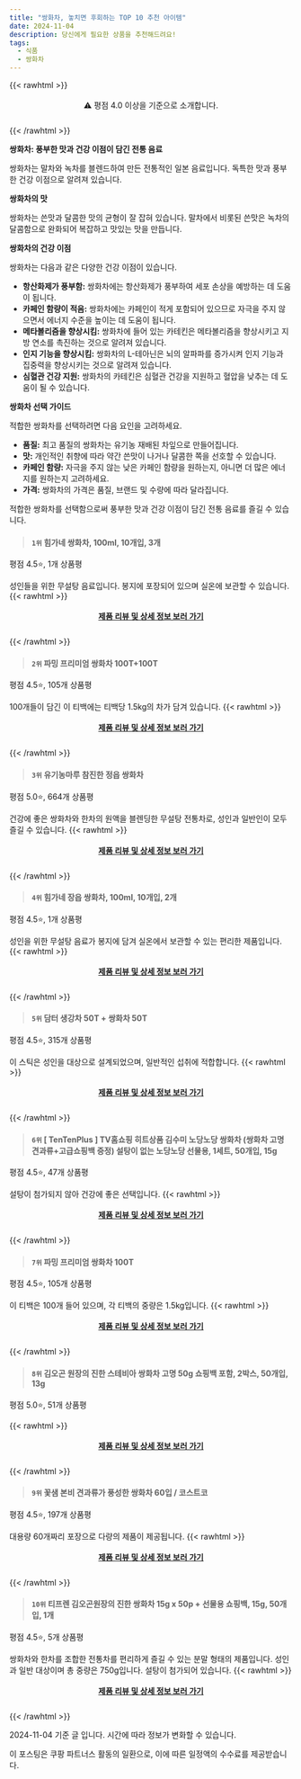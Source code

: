 ```yaml
---
title: "쌍화차, 놓치면 후회하는 TOP 10 추천 아이템"
date: 2024-11-04
description: 당신에게 필요한 상품을 추천해드려요!
tags:
  - 식품
  - 쌍화차
---
```

{{< rawhtml >}}<div class="toc" style="text-align: center; height: 50px; line-height: 2;">  <p>⚠️ 평점 4.0 이상을 기준으로 소개합니다.<br></p></div> {{< /rawhtml >}}

**쌍화차: 풍부한 맛과 건강 이점이 담긴 전통 음료**

쌍화차는 말차와 녹차를 블렌드하여 만든 전통적인 일본 음료입니다. 독특한 맛과 풍부한 건강 이점으로 알려져 있습니다.

**쌍화차의 맛**

쌍화차는 쓴맛과 달콤한 맛의 균형이 잘 잡혀 있습니다. 말차에서 비롯된 쓴맛은 녹차의 달콤함으로 완화되어 복잡하고 맛있는 맛을 만듭니다.

**쌍화차의 건강 이점**

쌍화차는 다음과 같은 다양한 건강 이점이 있습니다.

* **항산화제가 풍부함:** 쌍화차에는 항산화제가 풍부하여 세포 손상을 예방하는 데 도움이 됩니다.
* **카페인 함량이 적음:** 쌍화차에는 카페인이 적게 포함되어 있으므로 자극을 주지 않으면서 에너지 수준을 높이는 데 도움이 됩니다.
* **메타볼리즘을 향상시킴:** 쌍화차에 들어 있는 카테킨은 메타볼리즘을 향상시키고 지방 연소를 촉진하는 것으로 알려져 있습니다.
* **인지 기능을 향상시킴:** 쌍화차의 L-테아닌은 뇌의 알파파를 증가시켜 인지 기능과 집중력을 향상시키는 것으로 알려져 있습니다.
* **심혈관 건강 지원:** 쌍화차의 카테킨은 심혈관 건강을 지원하고 혈압을 낮추는 데 도움이 될 수 있습니다.

**쌍화차 선택 가이드**

적합한 쌍화차를 선택하려면 다음 요인을 고려하세요.

* **품질:** 최고 품질의 쌍화차는 유기농 재배된 차잎으로 만들어집니다.
* **맛:** 개인적인 취향에 따라 약간 쓴맛이 나거나 달콤한 쪽을 선호할 수 있습니다.
* **카페인 함량:** 자극을 주지 않는 낮은 카페인 함량을 원하는지, 아니면 더 많은 에너지를 원하는지 고려하세요.
* **가격:** 쌍화차의 가격은 품질, 브랜드 및 수량에 따라 달라집니다.

적합한 쌍화차를 선택함으로써 풍부한 맛과 건강 이점이 담긴 전통 음료를 즐길 수 있습니다.


>#### `1위` 힘가네 쌍화차, 100ml, 10개입, 3개
평점 4.5⭐, 1개 상품평

성인들을 위한 무설탕 음료입니다. 봉지에 포장되어 있으며 실온에 보관할 수 있습니다.
{{< rawhtml >}}<div class="toc" style="text-align: center; height: 50px; line-height: 2;"><p><b><a href="https://link.coupang.com/re/AFFSDP?lptag=AF5033054&pageKey=8243756807&itemId=19448457970&vendorItemId=85862768068&traceid=V0-153-ae098f1dc05477b5&clickBeacon=746b9270-9a9b-11ef-a92d-9b51c73cae16%7E3&requestid=20241104195633522193044298&token=31850C%7CMIXED">제품 리뷰 및 상세 정보 보러 가기</a></b><br></p> </div>{{< /rawhtml >}}

>#### `2위` 파밍 프리미엄 쌍화차 100T+100T
평점 4.5⭐, 105개 상품평

100개들이 담긴 이 티백에는 티백당 1.5kg의 차가 담겨 있습니다.
{{< rawhtml >}}<div class="toc" style="text-align: center; height: 50px; line-height: 2;"><p><b><a href="https://link.coupang.com/re/AFFSDP?lptag=AF5033054&pageKey=6121708146&itemId=11523289132&vendorItemId=78798391561&traceid=V0-153-ab4cd26bcaf44054&requestid=20241104195633522193044298&token=31850C%7CMIXED">제품 리뷰 및 상세 정보 보러 가기</a></b><br></p> </div>{{< /rawhtml >}}

>#### `3위` 유기농마루 참진한 정읍 쌍화차
평점 5.0⭐, 664개 상품평

건강에 좋은 쌍화차와 한차의 원액을 블렌딩한 무설탕 전통차로, 성인과 일반인이 모두 즐길 수 있습니다.
{{< rawhtml >}}<div class="toc" style="text-align: center; height: 50px; line-height: 2;"><p><b><a href="https://link.coupang.com/re/AFFSDP?lptag=AF5033054&pageKey=7380966799&itemId=19061665586&vendorItemId=86671793676&traceid=V0-153-cc8dbe535e566cf7&requestid=20241104195633522193044298&token=31850C%7CMIXED">제품 리뷰 및 상세 정보 보러 가기</a></b><br></p> </div>{{< /rawhtml >}}

>#### `4위` 힘가네 장읍 쌍화차, 100ml, 10개입, 2개
평점 4.5⭐, 1개 상품평

성인을 위한 무설탕 음료가 봉지에 담겨 실온에서 보관할 수 있는 편리한 제품입니다.
{{< rawhtml >}}<div class="toc" style="text-align: center; height: 50px; line-height: 2;"><p><b><a href="https://link.coupang.com/re/AFFSDP?lptag=AF5033054&pageKey=8243756807&itemId=18458747855&vendorItemId=85862768076&traceid=V0-153-ae098f1dc05477b5&clickBeacon=746b9270-9a9b-11ef-8c80-84bc905d71b5%7E3&requestid=20241104195633522193044298&token=31850C%7CMIXED">제품 리뷰 및 상세 정보 보러 가기</a></b><br></p> </div>{{< /rawhtml >}}

>#### `5위` 담터 생강차 50T +  쌍화차 50T
평점 4.5⭐, 315개 상품평

이 스틱은 성인을 대상으로 설계되었으며, 일반적인 섭취에 적합합니다.
{{< rawhtml >}}<div class="toc" style="text-align: center; height: 50px; line-height: 2;"><p><b><a href="https://link.coupang.com/re/AFFSDP?lptag=AF5033054&pageKey=8243727559&itemId=962656987&vendorItemId=90242931719&traceid=V0-153-b905bed11fc6db97&requestid=20241104195633522193044298&token=31850C%7CMIXED">제품 리뷰 및 상세 정보 보러 가기</a></b><br></p> </div>{{< /rawhtml >}}

>#### `6위` [ TenTenPlus ] TV홈쇼핑 히트상품 김수미 노당노당 쌍화차 (쌍화차 고명 견과류+고급쇼핑백 증정) 설탕이 없는 노당노당 선물용, 1세트, 50개입, 15g
평점 4.5⭐, 47개 상품평

설탕이 첨가되지 않아 건강에 좋은 선택입니다.
{{< rawhtml >}}<div class="toc" style="text-align: center; height: 50px; line-height: 2;"><p><b><a href="https://link.coupang.com/re/AFFSDP?lptag=AF5033054&pageKey=7793368439&itemId=20808428626&vendorItemId=87877420307&traceid=V0-153-f70752c7ab865197&clickBeacon=746b9270-9a9b-11ef-a4c7-2bdfa31fd103%7E3&requestid=20241104195633522193044298&token=31850C%7CMIXED">제품 리뷰 및 상세 정보 보러 가기</a></b><br></p> </div>{{< /rawhtml >}}

>#### `7위` 파밍 프리미엄 쌍화차 100T
평점 4.5⭐, 105개 상품평

이 티백은 100개 들어 있으며, 각 티백의 중량은 1.5kg입니다.
{{< rawhtml >}}<div class="toc" style="text-align: center; height: 50px; line-height: 2;"><p><b><a href="https://link.coupang.com/re/AFFSDP?lptag=AF5033054&pageKey=6121708146&itemId=11523270451&vendorItemId=78798381813&traceid=V0-153-ab4cd26bcaf44054&requestid=20241104195633522193044298&token=31850C%7CMIXED">제품 리뷰 및 상세 정보 보러 가기</a></b><br></p> </div>{{< /rawhtml >}}

>#### `8위` 김오곤 원장의 진한 스테비아 쌍화차 고명 50g 쇼핑백 포함, 2박스, 50개입, 13g
평점 5.0⭐, 51개 상품평


{{< rawhtml >}}<div class="toc" style="text-align: center; height: 50px; line-height: 2;"><p><b><a href="https://link.coupang.com/re/AFFSDP?lptag=AF5033054&pageKey=8386612702&itemId=24239883157&vendorItemId=91256932305&traceid=V0-153-0b74c8e2adb476a4&clickBeacon=746b9270-9a9b-11ef-b3e4-0a91129f9e92%7E3&requestid=20241104195633522193044298&token=31850C%7CMIXED">제품 리뷰 및 상세 정보 보러 가기</a></b><br></p> </div>{{< /rawhtml >}}

>#### `9위` 꽃샘 본비 견과류가 풍성한 쌍화차 60입 / 코스트코
평점 4.5⭐, 197개 상품평

대용량 60개짜리 포장으로 다량의 제품이 제공됩니다.
{{< rawhtml >}}<div class="toc" style="text-align: center; height: 50px; line-height: 2;"><p><b><a href="https://link.coupang.com/re/AFFSDP?lptag=AF5033054&pageKey=7561418140&itemId=19921526604&vendorItemId=91336101508&traceid=V0-153-e61fe76067141f83&requestid=20241104195633522193044298&token=31850C%7CMIXED">제품 리뷰 및 상세 정보 보러 가기</a></b><br></p> </div>{{< /rawhtml >}}

>#### `10위` 티프렌 김오곤원장의 진한 쌍화차 15g x 50p + 선물용 쇼핑백, 15g, 50개입, 1개
평점 4.5⭐, 5개 상품평

쌍화차와 한차를 조합한 전통차를 편리하게 즐길 수 있는 분말 형태의 제품입니다. 성인과 일반 대상이며 총 중량은 750g입니다. 설탕이 첨가되어 있습니다.
{{< rawhtml >}}<div class="toc" style="text-align: center; height: 50px; line-height: 2;"><p><b><a href="https://link.coupang.com/re/AFFSDP?lptag=AF5033054&pageKey=8261162775&itemId=10490195450&vendorItemId=71416271781&traceid=V0-153-11d8d59ef0d91969&clickBeacon=746bb980-9a9b-11ef-aa9b-ebb0059e007a%7E3&requestid=20241104195633522193044298&token=31850C%7CMIXED">제품 리뷰 및 상세 정보 보러 가기</a></b><br></p> </div>{{< /rawhtml >}}


2024-11-04 기준 글 입니다.
시간에 따라 정보가 변화할 수 있습니다.

이 포스팅은 쿠팡 파트너스 활동의 일환으로, 이에 따른 일정액의 수수료를 제공받습니다.